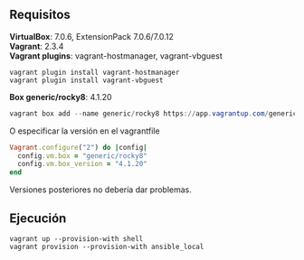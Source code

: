 ## Requisitos

**VirtualBox**: 7.0.6, ExtensionPack 7.0.6/7.0.12  
**Vagrant**: 2.3.4  
**Vagrant plugins**: vagrant-hostmanager, vagrant-vbguest  

````
vagrant plugin install vagrant-hostmanager
vagrant plugin install vagrant-vbguest
````

**Box generic/rocky8**: 4.1.20  
```powershell
vagrant box add --name generic/rocky8 https://app.vagrantup.com/generic/boxes/rocky8/versions/4.1.20/providers/virtualbox/unknown/vagrant.box
```
O especificar la versión en el vagrantfile
````rb
Vagrant.configure("2") do |config|
  config.vm.box = "generic/rocky8"
  config.vm.box_version = "4.1.20"
end
````
Versiones posteriores no debería dar problemas.
## Ejecución

````
vagrant up --provision-with shell
vagrant provision --provision-with ansible_local
````
